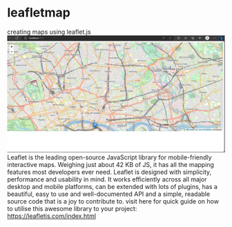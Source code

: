 # leafletmap
creating maps using leaflet.js
![Alt text](./image.png)
Leaflet is the leading open-source JavaScript library for mobile-friendly interactive maps. Weighing just about 42 KB of JS, 
it has all the mapping features most developers ever need.
Leaflet is designed with simplicity, performance and usability in mind.
It works efficiently across all major desktop and mobile platforms,
can be extended with lots of plugins, has a beautiful, easy to use and well-documented API and a simple, readable source code that is a joy to contribute to.
visit here for quick guide on how to utilise this awesome library to your project: https://leafletjs.com/index.html
